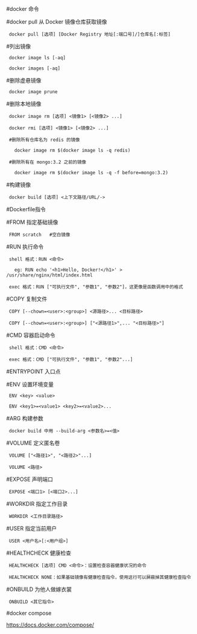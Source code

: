 #docker 命令
   
   #docker pull 从 Docker 镜像仓库获取镜像
   
     docker pull [选项] [Docker Registry 地址[:端口号]/]仓库名[:标签]
     
   #列出镜像
   
     docker image ls [-aq]
     
     docker images [-aq]  
      
   #删除虚悬镜像
   
     docker image prune
     
   #删除本地镜像
   
     docker image rm [选项] <镜像1> [<镜像2> ...]
     
     docker rmi [选项] <镜像1> [<镜像2> ...]  
     
     #删除所有仓库名为 redis 的镜像  
     
       docker image rm $(docker image ls -q redis)
       
     #删除所有在 mongo:3.2 之前的镜像
     
       docker image rm $(docker image ls -q -f before=mongo:3.2)
       
   #构建镜像
   
     docker build [选项] <上下文路径/URL/->
     
#Dockerfile指令

   #FROM 指定基础镜像
   
     FROM scratch   #空白镜像
     
   #RUN 执行命令
   
     shell 格式：RUN <命令>  
     
       eg: RUN echo '<h1>Hello, Docker!</h1>' > /usr/share/nginx/html/index.html
       
     exec 格式：RUN ["可执行文件", "参数1", "参数2"]，这更像是函数调用中的格式 
     
   #COPY 复制文件
   
     COPY [--chown=<user>:<group>] <源路径>... <目标路径>
     
     COPY [--chown=<user>:<group>] ["<源路径1>",... "<目标路径>"] 
     
   #CMD 容器启动命令
   
     shell 格式：CMD <命令>
     
     exec 格式：CMD ["可执行文件", "参数1", "参数2"...]
     
   #ENTRYPOINT 入口点
   
   #ENV 设置环境变量
   
     ENV <key> <value>
     
     ENV <key1>=<value1> <key2>=<value2>...
     
   #ARG 构建参数
   
     docker build 中用 --build-arg <参数名>=<值> 
     
   #VOLUME 定义匿名卷
   
     VOLUME ["<路径1>", "<路径2>"...]
     
     VOLUME <路径>
   
   #EXPOSE 声明端口
   
     EXPOSE <端口1> [<端口2>...]
     
   #WORKDIR 指定工作目录
     
     WORKDIR <工作目录路径>
     
   #USER 指定当前用户
     
     USER <用户名>[:<用户组>]
   #HEALTHCHECK 健康检查
   
     HEALTHCHECK [选项] CMD <命令>：设置检查容器健康状况的命令
     
     HEALTHCHECK NONE：如果基础镜像有健康检查指令，使用这行可以屏蔽掉其健康检查指令
     
   #ONBUILD 为他人做嫁衣裳
     
     ONBUILD <其它指令>
     
     
#docker compose

https://docs.docker.com/compose/